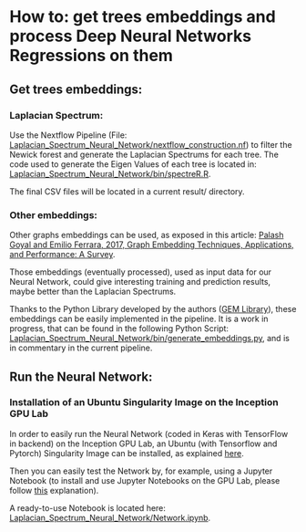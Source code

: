 # How to: get trees embeddings and process Deep Neural Networks Regressions on them

## Get trees embeddings:

### Laplacian Spectrum:

Use the Nextflow Pipeline (File: [Laplacian_Spectrum_Neural_Network/nextflow_construction.nf](https://github.com/tristandot/Prediction_epidemiological_parameters_by_neural_network/blob/master/Laplacian_Spectrum_Neural_Network/nextflow_construction.nf)) to filter the Newick forest and generate the Laplacian Spectrums for each tree. 
The code used to generate the Eigen Values of each tree is located in:  [Laplacian_Spectrum_Neural_Network/bin/spectreR.R](https://github.com/tristandot/Prediction_epidemiological_parameters_by_neural_network/blob/master/Laplacian_Spectrum_Neural_Network/bin/spectreR.R).

The final CSV files will be located in a current result/ directory.


### Other embeddings:

Other graphs embeddings can be used, as exposed in this article:
[Palash Goyal and Emilio Ferrara, 2017, Graph Embedding Techniques, Applications, and Performance: A Survey](https://arxiv.org/pdf/1705.02801.pdf).

Those embeddings (eventually processed), used as input data for our Neural Network, could give interesting training and prediction results, maybe better than the Laplacian Spectrums.

Thanks to the Python Library developed by the authors ([GEM Library](https://github.com/palash1992/GEM)), these embeddings can be easily implemented in the pipeline.
It is a work in progress, that can be found in the following Python Script: [Laplacian_Spectrum_Neural_Network/bin/generate_embeddings.py](https://github.com/tristandot/Prediction_epidemiological_parameters_by_neural_network/blob/master/Laplacian_Spectrum_Neural_Network/bin/generate_embeddings.py), and is in commentary in the current pipeline.


## Run the Neural Network:

### Installation of an Ubuntu Singularity Image on the Inception GPU Lab

In order to  easily run the Neural Network (coded in Keras with TensorFlow in backend) on the Inception GPU Lab, an Ubuntu (with Tensorflow and Pytorch) Singularity Image can be installed, as explained [here](https://gitlab.pasteur.fr/wouyang/singularity-tensorflow).

Then you can easily test the Network by, for example, using a Jupyter Notebook (to install and use Jupyter Notebooks on the GPU Lab, please follow [this](https://gitlab.pasteur.fr/inception-gpulab/wiki/blob/master/run_jupyter_notebook.md) explanation).

A ready-to-use Notebook is located here:
[Laplacian_Spectrum_Neural_Network/Network.ipynb](https://github.com/tristandot/Prediction_epidemiological_parameters_by_neural_network/blob/master/Laplacian_Spectrum_Neural_Network/Network.ipynb).

